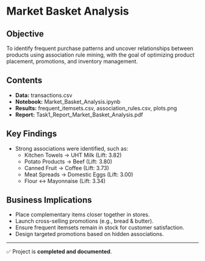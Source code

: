 #  Market Basket Analysis

## Objective
To identify frequent purchase patterns and uncover relationships between products using association rule mining, with the goal of optimizing product placement, promotions, and inventory management.

## Contents
- **Data:** transactions.csv  
- **Notebook:** Market_Basket_Analysis.ipynb  
- **Results:** frequent_itemsets.csv, association_rules.csv, plots.png  
- **Report:** Task1_Report_Market_Basket_Analysis.pdf  

## Key Findings
- Strong associations were identified, such as:
  - Kitchen Towels → UHT Milk (Lift: 3.82)
  - Potato Products → Beef (Lift: 3.80)
  - Canned Fruit → Coffee (Lift: 3.73)
  - Meat Spreads → Domestic Eggs (Lift: 3.00)
  - Flour ↔ Mayonnaise (Lift: 3.34)

## Business Implications
- Place complementary items closer together in stores.
- Launch cross-selling promotions (e.g., bread & butter).
- Ensure frequent itemsets remain in stock for customer satisfaction.
- Design targeted promotions based on hidden associations.

---

✅ Project is **completed and documented**.


